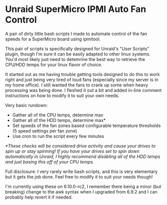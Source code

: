 # Unraid SuperMicro IPMI Auto Fan Control

A pair of dirty little bash scripts I made to automate control of the fan speeds for a SuperMicro board using ipmitool. 

This pair of scripts is specifically designed for Unraid's "User Scripts" plugin, though I'm sure it can be easily adapted to other linux systems. You'd most likely just need to detemrine the best way to retrieve the CPU/HDD temps for your linux flavor of choice.

It started out as me having trouble getting tools designed to do this to work right and just being very tired of loud fans (especially since my server is in my home office). I still wanted the fans to crank up some when heavy processing was being done. I fleshed it out a bit and added in-line comment instructions on how to modify it to suit your own needs.

Very basic rundown:
- Gather all of the CPU temps, determine max
- Gather all of the HDD temps, determine max*
- Set speeds of the fan zones based configurable temperature thresholds (5 speed settings per fan zone)
- Use cron to run the script every few minutes

_*These checks will be considered drive activity and cause your drives to spin up or stay spinning! 
If you have your drives set to spin down automatically in Unraid, I highly recommend disabling all of the HDD temps and just basing this off of your CPU temps._

Full disclosure: I very rarely write bash scripts, and this is very elementary but it gets the job done. Feel free to modify it to suit your needs though!

I'm currently using these on 6.10.0-rc2, I remember there being a minor (but breaking) change to the awk syntax when I upgraded from 6.9.2 and I can probably help revert it if needed.
